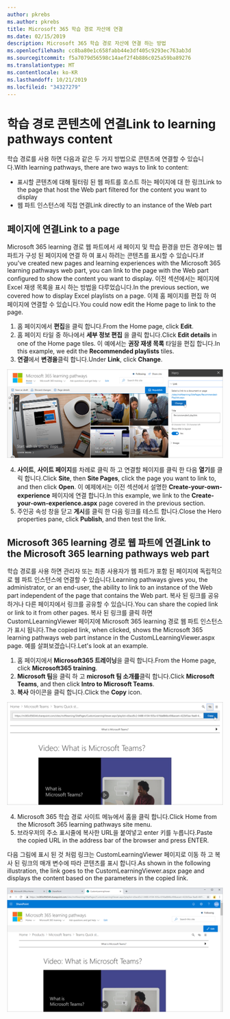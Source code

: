 ```yaml
---
author: pkrebs
ms.author: pkrebs
title: Microsoft 365 학습 경로 자산에 연결
ms.date: 02/15/2019
description: Microsoft 365 학습 경로 자산에 연결 하는 방법
ms.openlocfilehash: cc8ba80e1c658fabb44e3df405c9293ec763ab3d
ms.sourcegitcommit: f5a7079d56598c14aef2f4b886c025a59ba89276
ms.translationtype: MT
ms.contentlocale: ko-KR
ms.lasthandoff: 10/21/2019
ms.locfileid: "34327279"
---
```

# <a name="link-to-learning-pathways-content"></a><span data-ttu-id="1925b-103">학습 경로 콘텐츠에 연결</span><span class="sxs-lookup"><span data-stu-id="1925b-103">Link to learning pathways content</span></span>

<span data-ttu-id="1925b-104">학습 경로를 사용 하면 다음과 같은 두 가지 방법으로 콘텐츠에 연결할 수 있습니다.</span><span class="sxs-lookup"><span data-stu-id="1925b-104">With learning pathways, there are two ways to link to content:</span></span>

- <span data-ttu-id="1925b-105">표시할 콘텐츠에 대해 필터링 된 웹 파트를 호스트 하는 페이지에 대 한 링크</span><span class="sxs-lookup"><span data-stu-id="1925b-105">Link to the page that host the Web part filtered for the content you want to display</span></span> 
- <span data-ttu-id="1925b-106">웹 파트 인스턴스에 직접 연결</span><span class="sxs-lookup"><span data-stu-id="1925b-106">Link directly to an instance of the Web part</span></span>

## <a name="link-to-a-page"></a><span data-ttu-id="1925b-107">페이지에 연결</span><span class="sxs-lookup"><span data-stu-id="1925b-107">Link to a page</span></span>

<span data-ttu-id="1925b-108">Microsoft 365 learning 경로 웹 파트에서 새 페이지 및 학습 환경을 만든 경우에는 웹 파트가 구성 된 페이지에 연결 하 여 표시 하려는 콘텐츠를 표시할 수 있습니다.</span><span class="sxs-lookup"><span data-stu-id="1925b-108">If you've created new pages and learning experiences with the Microsoft 365 learning pathways web part, you can link to the page with the Web part configured to show the content you want to display.</span></span> <span data-ttu-id="1925b-109">이전 섹션에서는 페이지에 Excel 재생 목록을 표시 하는 방법을 다루었습니다.</span><span class="sxs-lookup"><span data-stu-id="1925b-109">In the previous section, we covered how to display Excel playlists on a page.</span></span> <span data-ttu-id="1925b-110">이제 홈 페이지를 편집 하 여 페이지에 연결할 수 있습니다.</span><span class="sxs-lookup"><span data-stu-id="1925b-110">You could now edit the Home page to link to the page.</span></span> 

1. <span data-ttu-id="1925b-111">홈 페이지에서 **편집**을 클릭 합니다.</span><span class="sxs-lookup"><span data-stu-id="1925b-111">From the Home page, click **Edit**.</span></span>
2. <span data-ttu-id="1925b-112">홈 페이지 타일 중 하나에서 **세부 정보 편집** 을 클릭 합니다.</span><span class="sxs-lookup"><span data-stu-id="1925b-112">Click **Edit details** in one of the Home page tiles.</span></span> <span data-ttu-id="1925b-113">이 예에서는 **권장 재생 목록** 타일을 편집 합니다.</span><span class="sxs-lookup"><span data-stu-id="1925b-113">In this example, we edit the **Recommended playlists** tiles.</span></span>
3. <span data-ttu-id="1925b-114">**연결**에서 **변경을**클릭 합니다.</span><span class="sxs-lookup"><span data-stu-id="1925b-114">Under **Link**, click **Change**.</span></span>

![cg-linktopage-.png](media/cg-linktopage.png)

4. <span data-ttu-id="1925b-116">**사이트**, **사이트 페이지**를 차례로 클릭 하 고 연결할 페이지를 클릭 한 다음 **열기**를 클릭 합니다.</span><span class="sxs-lookup"><span data-stu-id="1925b-116">Click **Site**, then **Site Pages**, click the page you want to link to, and then click **Open**.</span></span> <span data-ttu-id="1925b-117">이 예제에서는 이전 섹션에서 설명한 **Create-your-own-experience** 페이지에 연결 합니다.</span><span class="sxs-lookup"><span data-stu-id="1925b-117">In this example, we link to the **Create-your-own-experience.aspx** page covered in the previous section.</span></span>
5. <span data-ttu-id="1925b-118">주인공 속성 창을 닫고 **게시**를 클릭 한 다음 링크를 테스트 합니다.</span><span class="sxs-lookup"><span data-stu-id="1925b-118">Close the Hero properties pane, click **Publish**, and then test the link.</span></span> 

## <a name="link-to-the-microsoft-365-learning-pathways-web-part"></a><span data-ttu-id="1925b-119">Microsoft 365 learning 경로 웹 파트에 연결</span><span class="sxs-lookup"><span data-stu-id="1925b-119">Link to the Microsoft 365 learning pathways web part</span></span>
<span data-ttu-id="1925b-120">학습 경로를 사용 하면 관리자 또는 최종 사용자가 웹 파트가 포함 된 페이지에 독립적으로 웹 파트 인스턴스에 연결할 수 있습니다.</span><span class="sxs-lookup"><span data-stu-id="1925b-120">Learning pathways gives you, the administrator, or an end-user, the ability to link to an instance of the Web part independent of the page that contains the Web part.</span></span> <span data-ttu-id="1925b-121">복사 된 링크를 공유 하거나 다른 페이지에서 링크를 공유할 수 있습니다.</span><span class="sxs-lookup"><span data-stu-id="1925b-121">You can share the copied link or link to it from other pages.</span></span> <span data-ttu-id="1925b-122">복사 된 링크를 클릭 하면 CustomLLearningViewer 페이지에 Microsoft 365 learning 경로 웹 파트 인스턴스가 표시 됩니다.</span><span class="sxs-lookup"><span data-stu-id="1925b-122">The copied link, when clicked, shows the Microsoft 365 learning pathways web part instance in the CustomLLearningViewer.aspx page.</span></span> <span data-ttu-id="1925b-123">예를 살펴보겠습니다.</span><span class="sxs-lookup"><span data-stu-id="1925b-123">Let's look at an example.</span></span> 

1. <span data-ttu-id="1925b-124">홈 페이지에서 **Microsoft365 트레이닝**을 클릭 합니다.</span><span class="sxs-lookup"><span data-stu-id="1925b-124">From the Home page, click **Microsoft365 training**.</span></span>
2. <span data-ttu-id="1925b-125">**Microsoft 팀**을 클릭 하 고 **microsoft 팀 소개를**클릭 합니다.</span><span class="sxs-lookup"><span data-stu-id="1925b-125">Click **Microsoft Teams**, and then click **Intro to Microsoft Teams**.</span></span>
3. <span data-ttu-id="1925b-126">**복사** 아이콘을 클릭 합니다.</span><span class="sxs-lookup"><span data-stu-id="1925b-126">Click the **Copy** icon.</span></span>

![cg-linktowebpart-.png](media/cg-linktowebpart.png)

4. <span data-ttu-id="1925b-128">Microsoft 365 학습 경로 사이트 메뉴에서 홈을 클릭 합니다.</span><span class="sxs-lookup"><span data-stu-id="1925b-128">Click Home from the Microsoft 365 learning pathways site menu.</span></span>
5. <span data-ttu-id="1925b-129">브라우저의 주소 표시줄에 복사한 URL을 붙여넣고 enter 키를 누릅니다.</span><span class="sxs-lookup"><span data-stu-id="1925b-129">Paste the copied URL in the address bar of the browser and press ENTER.</span></span> 

<span data-ttu-id="1925b-130">다음 그림에 표시 된 것 처럼 링크는 CustomLearningViewer 페이지로 이동 하 고 복사 된 링크의 매개 변수에 따라 콘텐츠를 표시 합니다.</span><span class="sxs-lookup"><span data-stu-id="1925b-130">As shown in the following illustration, the link goes to the CustomLearningViewer.aspx page and displays the content based on the parameters in the copied link.</span></span> 

![cg-linktowebpartviewer-.png](media/cg-linktowebpartviewer.png)

